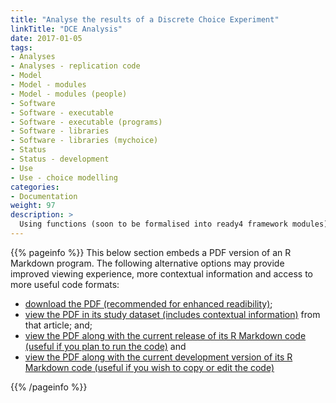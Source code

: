 ```yaml
---
title: "Analyse the results of a Discrete Choice Experiment"
linkTitle: "DCE Analysis"
date: 2017-01-05
tags:
- Analyses
- Analyses - replication code
- Model
- Model - modules
- Model - modules (people)
- Software
- Software - executable
- Software - executable (programs)
- Software - libraries
- Software - libraries (mychoice)
- Status
- Status - development
- Use
- Use - choice modelling
categories:
- Documentation
weight: 97
description: >
  Using functions (soon to be formalised into ready4 framework modules) from the mychoice R package, it is possible to develop choice models from responses to a discrete choice experiment survey.
---
```


{{% pageinfo %}}
This below section embeds a PDF version of an R Markdown program. The following alternative options may provide improved viewing experience, more contextual information and access to more useful code formats:

* [download the PDF (recommended for enhanced readibility)](https://raw.githubusercontent.com/ready4-dev/dce_sa_analysis/main/PDFs/CAP.pdf);
* [view the PDF in its study dataset (includes contextual information)](https://doi.org/10.7910/DVN/VGPIPS) from that article; and;
* [view the PDF along with the current release of its R Markdown code (useful if you plan to run the code)](https://doi.org/10.5281/zenodo.7223286) and
* [view the PDF along with the current development version of its R Markdown code (useful if you wish to copy or edit the code)](https://github.com/ready4-dev/dce_sa_analysis/) 

{{% /pageinfo %}}

<div id="adobe-dc-view" style="width: 800px;"></div>
<script src="https://documentservices.adobe.com/view-sdk/viewer.js"></script>
<script type="text/javascript">
	document.addEventListener("adobe_dc_view_sdk.ready", function(){ 
		var adobeDCView = new AdobeDC.View({clientId: "87012e61f32a48448278e5456b4bb51b", divId: "adobe-dc-view"});
		adobeDCView.previewFile({
			content:{location: {url: "https://raw.githubusercontent.com/ready4-dev/dce_sa_analysis/main/PDFs/CAP.pdf"}},
			metaData:{fileName: "Bodea Brochure.pdf"}
		}, {embedMode: "IN_LINE"});
	});
</script>
